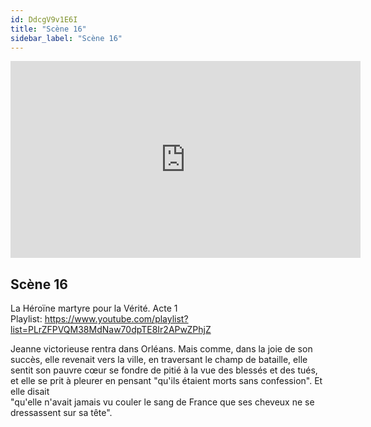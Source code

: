 ```yaml
---
id: DdcgV9v1E6I
title: "Scène 16"
sidebar_label: "Scène 16"
---
```


<div class="video-float-container">
  <iframe
    width="560"
    height="315"
    src="https://www.youtube.com/embed/DdcgV9v1E6I"
    title="YouTube video player"
    frameborder="0"
    allow="accelerometer; autoplay; clipboard-write; encrypted-media; gyroscope; picture-in-picture; web-share"
    referrerpolicy="strict-origin-when-cross-origin"
    allowfullscreen
  ></iframe>
</div>

## Scène 16

La Héroïne martyre pour la Vérité. Acte 1  
Playlist: https://www.youtube.com/playlist?list=PLrZFPVQM38MdNaw70dpTE8Ir2APwZPhjZ

Jeanne victorieuse rentra dans Orléans. Mais comme, dans la joie de son succès, elle revenait vers la ville, en traversant le champ de bataille, elle sentit son pauvre cœur se fondre de pitié à la vue des blessés et des tués, et elle se prit à pleurer en pensant "qu'ils étaient morts sans confession". Et elle disait   
"qu'elle n'avait jamais vu couler le sang de France que ses cheveux ne se dressassent sur sa tête".
